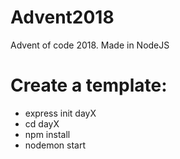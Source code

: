 # Advent2018
Advent of code 2018. Made in NodeJS

# Create a template:
 - express init dayX
 - cd dayX
 - npm install
 - nodemon start
